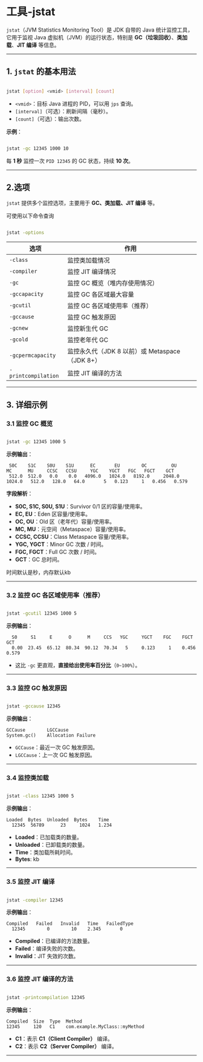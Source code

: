 # 工具-jstat

`jstat`（JVM Statistics Monitoring Tool）是 JDK 自带的 Java 统计监控工具，它用于监视 Java 虚拟机（JVM）的运行状态，特别是 **GC（垃圾回收）**、**类加载**、**JIT 编译** 等信息。

---

## **1. `jstat` 的基本用法**
```sh

jstat [option] <vmid> [interval] [count]
```
- `<vmid>`：目标 Java 进程的 PID，可以用 `jps` 查询。
- `[interval]`（可选）：刷新间隔（毫秒）。
- `[count]`（可选）：输出次数。

**示例**：
```sh

jstat -gc 12345 1000 10
```
每 **1 秒** 监控一次 `PID 12345` 的 GC 状态，持续 **10 次**。

---

## **2.选项**
`jstat` 提供多个监控选项，主要用于 **GC、类加载、JIT 编译** 等。

可使用以下命令查询
```bash

jstat -options
```

| 选项      | 作用 |
|-----------|------|
| `-class`  | 监控类加载情况 |
| `-compiler` | 监控 JIT 编译情况 |
| `-gc` | 监控 GC 概览（堆内存使用情况） |
| `-gccapacity` | 监控 GC 各区域最大容量 |
| `-gcutil` | 监控 GC 各区域使用率（推荐） |
| `-gccause` | 监控 GC 触发原因 |
| `-gcnew` | 监控新生代 GC |
| `-gcold` | 监控老年代 GC |
| `-gcpermcapacity` | 监控永久代（JDK 8 以前）或 Metaspace（JDK 8+） |
| `-printcompilation` | 监控 JIT 编译的方法 |

---

## **3. 详细示例**
### **3.1 监控 GC 概览**
```sh

jstat -gc 12345 1000 5
```
**示例输出**：
```
 S0C    S1C    S0U    S1U      EC       EU        OC         OU       MC      MU     CCSC   CCSU     YGC    YGCT   FGC   FGCT    GCT
 512.0  512.0   0.0    0.0   4096.0   1024.0   8192.0     2048.0    1024.0   512.0   128.0   64.0       5   0.123     1   0.456   0.579
```
**字段解析**：
- **S0C, S1C, S0U, S1U**：Survivor 0/1 区的容量/使用率。
- **EC, EU**：Eden 区容量/使用率。
- **OC, OU**：Old 区（老年代）容量/使用率。
- **MC, MU**：元空间（Metaspace）容量/使用率。
- **CCSC, CCSU**：Class Metaspace 容量/使用率。
- **YGC, YGCT**：Minor GC 次数 / 时间。
- **FGC, FGCT**：Full GC 次数 / 时间。
- **GCT**：GC 总时间。

时间默认是秒，内存默认kb

---

### **3.2 监控 GC 各区域使用率（推荐）**
```sh

jstat -gcutil 12345 1000 5
```
**示例输出**：
```
  S0     S1     E      O      M     CCS   YGC     YGCT    FGC    FGCT     GCT
  0.00  23.45  65.12  80.34  90.12  70.34   5     0.123     1    0.456   0.579
```
- 这比 `-gc` 更直观，**直接给出使用率百分比**（`0~100%`）。

---

### **3.3 监控 GC 触发原因**
```sh

jstat -gccause 12345
```
**示例输出**：
```
GCCause        LGCCause
System.gc()    Allocation Failure
```
- `GCCause`：最近一次 GC 触发原因。
- `LGCCause`：上一次 GC 触发原因。

---

### **3.4 监控类加载**
```sh

jstat -class 12345 1000 5
```
**示例输出**：
```
Loaded  Bytes  Unloaded  Bytes    Time
  12345  56789      23     1024   1.234
```
- **Loaded**：已加载类的数量。
- **Unloaded**：已卸载类的数量。
- **Time**：类加载所耗时间。
- **Bytes**: kb

---

### **3.5 监控 JIT 编译**
```sh

jstat -compiler 12345
```
**示例输出**：
```
Compiled   Failed   Invalid   Time   FailedType
  12345        0        10    2.345       0
```
- **Compiled**：已编译的方法数量。
- **Failed**：编译失败的次数。
- **Invalid**：JIT 失效的次数。

---

### **3.6 监控 JIT 编译的方法**
```sh

jstat -printcompilation 12345
```
**示例输出**：
```
Compiled  Size  Type  Method
12345     120   C1    com.example.MyClass::myMethod
```
- **C1**：表示 **C1（Client Compiler）** 编译。
- **C2**：表示 **C2（Server Compiler）** 编译。

---


